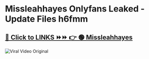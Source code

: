 
 # Missleahhayes Onlyfans Leaked - Update Files h6fmm

## <h2><a href="https://clipsfans.com/Missleahhayes&ref=git">🔗 Click to LINKS ⏩⏩ 👉 🟢 Missleahhayes </a></h2>

<a href="https://clipsfans.com/Missleahhayes&ref=git" rel="nofollow" data-target="animated-image.originalLink"><img src="https://i.ibb.co.com/xMMVF88/686577567.gif" alt="Viral Video Original" style="max-width: 100%; display: inline-block;" data-target="animated-image.originalImage"></a>

